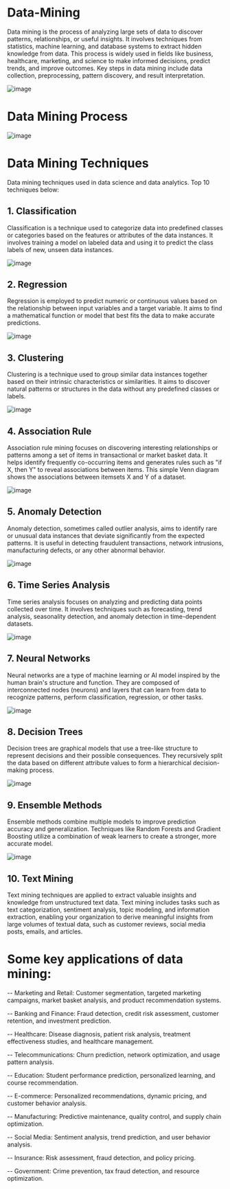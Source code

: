 # Data-Mining
Data mining is the process of analyzing large sets of data to discover patterns, relationships, or useful insights. It involves techniques from statistics, machine learning, and database systems to extract hidden knowledge from data. This process is widely used in fields like business, healthcare, marketing, and science to make informed decisions, predict trends, and improve outcomes. Key steps in data mining include data collection, preprocessing, pattern discovery, and result interpretation.

![image](https://github.com/user-attachments/assets/13e55999-0d57-4ebd-bd8b-de0da0a24ac5)



# Data Mining Process

![image](https://github.com/user-attachments/assets/f788284a-0cbc-43e6-b375-4a6477a6eee7)


# Data Mining Techniques
Data mining techniques used in data science and data analytics. Top 10 techniques below:

## 1. Classification
Classification is a technique used to categorize data into predefined classes or categories based on the features or attributes of the data instances. It involves training a model on labeled data and using it to predict the class labels of new, unseen data instances.

![image](https://github.com/user-attachments/assets/f69070e7-df27-4ad8-8ebe-dd6b41d2be5d)


## 2. Regression
Regression is employed to predict numeric or continuous values based on the relationship between input variables and a target variable. It aims to find a mathematical function or model that best fits the data to make accurate predictions.

![image](https://github.com/user-attachments/assets/eee2b7c3-cbc2-4470-919a-f430cd0b33e4)


## 3. Clustering
Clustering is a technique used to group similar data instances together based on their intrinsic characteristics or similarities. It aims to discover natural patterns or structures in the data without any predefined classes or labels.

![image](https://github.com/user-attachments/assets/6cc537b9-dd8f-4916-b814-77ee647fefa9)


## 4. Association Rule
Association rule mining focuses on discovering interesting relationships or patterns among a set of items in transactional or market basket data. It helps identify frequently co-occurring items and generates rules such as "if X, then Y" to reveal associations between items. This simple Venn diagram shows the associations between itemsets X and Y of a dataset.

![image](https://github.com/user-attachments/assets/48b28d08-3a9f-46b0-8779-74d0743f305c)


## 5. Anomaly Detection
Anomaly detection, sometimes called outlier analysis, aims to identify rare or unusual data instances that deviate significantly from the expected patterns. It is useful in detecting fraudulent transactions, network intrusions, manufacturing defects, or any other abnormal behavior.

![image](https://github.com/user-attachments/assets/62f080f6-77d9-4099-90f4-2a43fecc9886)

## 6. Time Series Analysis
Time series analysis focuses on analyzing and predicting data points collected over time. It involves techniques such as forecasting, trend analysis, seasonality detection, and anomaly detection in time-dependent datasets.

![image](https://github.com/user-attachments/assets/37466989-6eb9-40b7-b9b0-3ebb91b33405)

## 7. Neural Networks
Neural networks are a type of machine learning or AI model inspired by the human brain's structure and function. They are composed of interconnected nodes (neurons) and layers that can learn from data to recognize patterns, perform classification, regression, or other tasks.

![image](https://github.com/user-attachments/assets/7ec8e5ca-44bf-4f0b-87d4-801fe3144b75)

## 8. Decision Trees
Decision trees are graphical models that use a tree-like structure to represent decisions and their possible consequences. They recursively split the data based on different attribute values to form a hierarchical decision-making process.

![image](https://github.com/user-attachments/assets/3ed80f30-801c-430f-98ca-98d473def2ff)

## 9. Ensemble Methods
Ensemble methods combine multiple models to improve prediction accuracy and generalization. Techniques like Random Forests and Gradient Boosting utilize a combination of weak learners to create a stronger, more accurate model.

![image](https://github.com/user-attachments/assets/44d45619-f25d-4471-9b64-bc6a6208ae02)

## 10. Text Mining
Text mining techniques are applied to extract valuable insights and knowledge from unstructured text data. Text mining includes tasks such as text categorization, sentiment analysis, topic modeling, and information extraction, enabling your organization to derive meaningful insights from large volumes of textual data, such as customer reviews, social media posts, emails, and articles.


# Some key applications of data mining:

-- Marketing and Retail: Customer segmentation, targeted marketing campaigns, market basket analysis, and product recommendation systems.

-- Banking and Finance: Fraud detection, credit risk assessment, customer retention, and investment prediction.

-- Healthcare: Disease diagnosis, patient risk analysis, treatment effectiveness studies, and healthcare management.

-- Telecommunications: Churn prediction, network optimization, and usage pattern analysis.

-- Education: Student performance prediction, personalized learning, and course recommendation.

-- E-commerce: Personalized recommendations, dynamic pricing, and customer behavior analysis.

-- Manufacturing: Predictive maintenance, quality control, and supply chain optimization.

-- Social Media: Sentiment analysis, trend prediction, and user behavior analysis.

-- Insurance: Risk assessment, fraud detection, and policy pricing.

-- Government: Crime prevention, tax fraud detection, and resource optimization.
